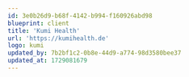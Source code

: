 ```yaml
---
id: 3e0b26d9-b68f-4142-b994-f160926abd98
blueprint: client
title: 'Kumi Health'
url: 'https://kumihealth.de'
logo: kumi
updated_by: 7b2bf1c2-0b8e-44d9-a774-98d3580bee37
updated_at: 1729081679
---
```

